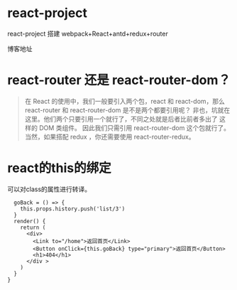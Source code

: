 # react-project
react-project
搭建 webpack+React+antd+redux+router

博客地址

# react-router 还是 react-router-dom？

> 在 React 的使用中，我们一般要引入两个包，react 和 react-dom，那么 react-router 和  react-router-dom 是不是两个都要引用呢？
> 非也，坑就在这里。他们两个只要引用一个就行了，不同之处就是后者比前者多出了 <Link> <BrowserRouter> 这样的 DOM 类组件。
> 因此我们只需引用 react-router-dom 这个包就行了。当然，如果搭配 redux ，你还需要使用 react-router-redux。


# react的this的绑定  

可以对class的属性进行转译。
```
  goBack = () => {
    this.props.history.push('list/3')
  }
  render() {
    return (
      <div>
        <Link to="/home">返回首页</Link>
        <Button onClick={this.goBack} type="primary">返回首页</Button>
        <h1>404</h1>
      </div >
    )
  }
}
```

